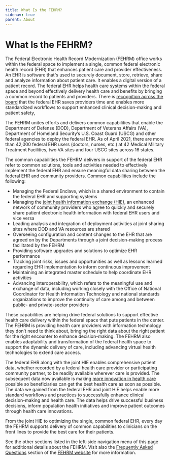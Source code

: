```yaml
---
title: What Is the FEHRM?
sidenav: true
parent: About
---
```

# What Is the FEHRM?

The Federal Electronic Health Record Modernization (FEHRM) office works within the federal space to implement a single, common federal electronic health record (EHR) that enhances patient care and provider effectiveness. An EHR is software that's used to securely document, store, retrieve, share and analyze information about patient care. It enables a digital version of a patient record. The federal EHR helps health care systems within the federal space and beyond effectively delivery health care and benefits by bringing a common record to patients and providers. There is [recognition across the board](/success-stories) that the federal EHR saves providers time and enables more standardized workflows to support enhanced clinical decision-making and patient safety,

The FEHRM unites efforts and delivers common capabilities that enable the Department of Defense (DOD), Department of Veterans Affairs (VA), Department of Homeland Security’s U.S. Coast Guard (USCG) and other federal agencies to deploy the federal EHR. As of April 2021, there are more than 42,000 federal EHR users (doctors, nurses, etc.) at 42 Medical Military Treatment Facilities, two VA sites and four USCG sites across 16 states.

The common capabilities the FEHRM delivers in support of the federal EHR refer to common solutions, tools and activities needed to effectively implement the federal EHR and ensure meaningful data sharing between the federal EHR and community providers. Common capabilities include the following:

* Managing the Federal Enclave, which is a shared environment to contain the federal EHR and supporting systems
* Managing the [joint health information exchange (HIE)](/learn-about-the-joint-hie), an enhanced network of community providers who agree to quickly and securely share patient electronic health information with federal EHR users and vice versa
* Leading analysis and integration of deployment activities at joint sharing sites where DOD and VA resources are shared
* Overseeing configuration and content changes to the EHR that are agreed on by the Departments through a joint decision-making process facilitated by the FEHRM
* Providing software upgrades and solutions to optimize EHR performance
* Tracking joint risks, issues and opportunities as well as lessons learned regarding EHR implementation to inform continuous improvement
* Maintaining an integrated master schedule to help coordinate EHR activities
* Advancing interoperability, which refers to the meaningful use and exchange of data, including working closely with the Office of National Coordinator for Health Information Technology and national standards organizations to improve the continuity of care among and between public- and private-sector providers

These capabilities are helping drive federal solutions to support effective health care delivery within the federal space that puts patients in the center. The FEHRM is providing health care providers with information technology they don’t need to think about, bringing the right data about the right patient for the right encounter to enhance decision-making. The FEHRM also enables adaptability and transformation of the federal health space to support the dynamic delivery of care, including advancing virtual health technologies to extend care access.

The federal EHR along with the joint HIE enables comprehensive patient data, whether recorded by a federal health care provider or participating community partner, to be readily available wherever care is provided. The subsequent data now available is making [more innovation in health care](/success-stories) possible so beneficiaries can get the best health care as soon as possible. The data we gained from the federal EHR and joint HIE helps enable more standard workflows and practices to successfully enhance clinical decision-making and health care. The data helps drive successful business decisions, inform population health initiatives and improve patient outcomes through health care innovations.

From the joint HIE to optimizing the single, common federal EHR, every day the FEHRM supports delivery of common capabilities to clinicians on the front lines to provide the best care for their patients.

See the other sections listed in the left-side navigation menu of this page for additional details about the FEHRM. Visit also the [Frequently Asked Questions](/faq) section of the [FEHRM website](www.FEHRM.gov) for more information.